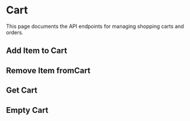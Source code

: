 # Cart

This page documents the API endpoints for managing shopping carts and orders.

## Add Item to Cart

## Remove Item fromCart

## Get Cart

## Empty Cart
